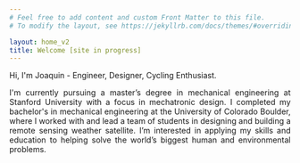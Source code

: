 ```yaml
---
# Feel free to add content and custom Front Matter to this file.
# To modify the layout, see https://jekyllrb.com/docs/themes/#overriding-theme-defaults

layout: home_v2
title: Welcome [site in progress]
---
```


<p style="text-align: left">
Hi, I'm Joaquin - Engineer, Designer, Cycling Enthusiast.
</p>
<p style="text-align: justify">
I'm currently pursuing a master’s degree in mechanical engineering at Stanford University with a focus in mechatronic design. I completed my bachelor's in mechanical engineering at the University of Colorado Boulder, where I worked with and lead a team of students in designing and building a remote sensing weather satellite. I’m interested in applying my skills and education to helping solve the world’s biggest human and environmental problems.
</p>
